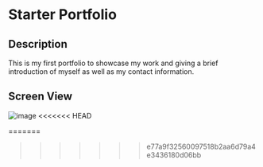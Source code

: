 # Starter Portfolio

## Description

This is my first portfolio to showcase my work and giving a brief introduction of myself as well as my contact information.

## Screen View

![image](https://user-images.githubusercontent.com/64288510/84607095-ed5bad80-ae70-11ea-9bb1-c4f068e49e0d.png)
<<<<<<< HEAD


=======
>>>>>>> e77a9f32560097518b2aa6d79a4e3436180d06bb
